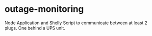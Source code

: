 # outage-monitoring
Node Application and Shelly Script to communicate between at least 2 plugs. One behind a UPS unit.
